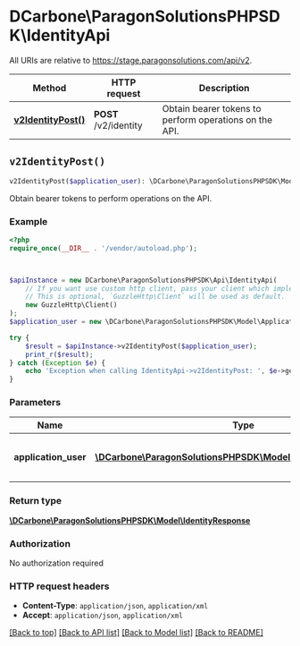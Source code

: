 # DCarbone\ParagonSolutionsPHPSDK\IdentityApi

All URIs are relative to https://stage.paragonsolutions.com/api/v2.

Method | HTTP request | Description
------------- | ------------- | -------------
[**v2IdentityPost()**](IdentityApi.md#v2IdentityPost) | **POST** /v2/identity | Obtain bearer tokens to perform operations on the API.


## `v2IdentityPost()`

```php
v2IdentityPost($application_user): \DCarbone\ParagonSolutionsPHPSDK\Model\IdentityResponse
```

Obtain bearer tokens to perform operations on the API.

### Example

```php
<?php
require_once(__DIR__ . '/vendor/autoload.php');



$apiInstance = new DCarbone\ParagonSolutionsPHPSDK\Api\IdentityApi(
    // If you want use custom http client, pass your client which implements `GuzzleHttp\ClientInterface`.
    // This is optional, `GuzzleHttp\Client` will be used as default.
    new GuzzleHttp\Client()
);
$application_user = new \DCarbone\ParagonSolutionsPHPSDK\Model\ApplicationUserModel(); // \DCarbone\ParagonSolutionsPHPSDK\Model\ApplicationUserModel | User Credentials to generate the token.

try {
    $result = $apiInstance->v2IdentityPost($application_user);
    print_r($result);
} catch (Exception $e) {
    echo 'Exception when calling IdentityApi->v2IdentityPost: ', $e->getMessage(), PHP_EOL;
}
```

### Parameters

Name | Type | Description  | Notes
------------- | ------------- | ------------- | -------------
 **application_user** | [**\DCarbone\ParagonSolutionsPHPSDK\Model\ApplicationUserModel**](../Model/ApplicationUserModel.md)| User Credentials to generate the token. |

### Return type

[**\DCarbone\ParagonSolutionsPHPSDK\Model\IdentityResponse**](../Model/IdentityResponse.md)

### Authorization

No authorization required

### HTTP request headers

- **Content-Type**: `application/json`, `application/xml`
- **Accept**: `application/json`, `application/xml`

[[Back to top]](#) [[Back to API list]](../../README.md#endpoints)
[[Back to Model list]](../../README.md#models)
[[Back to README]](../../README.md)

